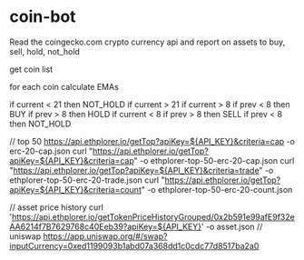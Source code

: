 # coin-bot

Read the coingecko.com crypto currency api and report on assets to buy, sell, hold, not_hold

get coin list

for each coin calculate EMAs

if current < 21 then NOT_HOLD
if current > 21
if current > 8
if prev < 8 then BUY
if prev > 8 then HOLD
if current < 8
if prev > 8 then SELL
if prev < 8 then NOT_HOLD

// top 50
https://api.ethplorer.io/getTop?apiKey=${API_KEY}&criteria=cap -o erc-20-cap.json
curl "https://api.ethplorer.io/getTop?apiKey=${API_KEY}&criteria=cap" -o ethplorer-top-50-erc-20-cap.json
curl "https://api.ethplorer.io/getTop?apiKey=${API_KEY}&criteria=trade" -o ethplorer-top-50-erc-20-trade.json
curl "https://api.ethplorer.io/getTop?apiKey=${API_KEY}&criteria=count" -o ethplorer-top-50-erc-20-count.json

// asset price history
curl 'https://api.ethplorer.io/getTokenPriceHistoryGrouped/0x2b591e99afE9f32eAA6214f7B7629768c40Eeb39?apiKey=${API_KEY}' -o asset.json
// uniswap
https://app.uniswap.org/#/swap?inputCurrency=0xed1199093b1abd07a368dd1c0cdc77d8517ba2a0
